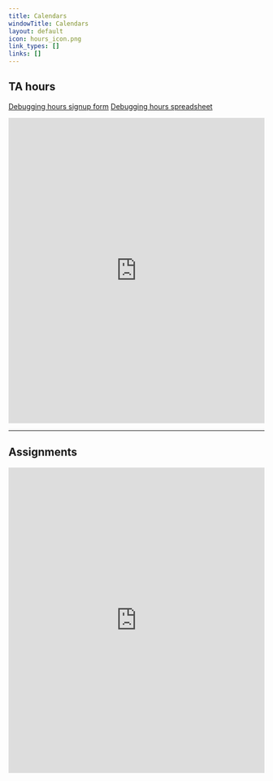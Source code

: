 ```yaml
---
title: Calendars
windowTitle: Calendars
layout: default
icon: hours_icon.png
link_types: []
links: []
---
```


## TA hours

[Debugging hours signup form](https://forms.gle/iYzbjxpWJRKgP6gq7)
[Debugging hours spreadsheet](https://docs.google.com/spreadsheets/d/1lEWB4YrPMM0VoVCYg9jsjRKgFvJ4cyFcM0Er87J1WMo/edit?usp=sharing)

<iframe src="https://calendar.google.com/calendar/embed?src=c_1evlsoti5t56k0gkbkavrah9gg%40group.calendar.google.com&ctz=America%2FNew_York" style="border: 0" width="100%" height="600" frameborder="0" scrolling="no"></iframe>

<hr>

## Assignments

<iframe src="https://calendar.google.com/calendar/embed?src=c_oucmn17484sjclnu0mndoo8ln4%40group.calendar.google.com&ctz=America%2FNew_York" style="border: 0" width="100%" height="600" frameborder="0" scrolling="no"></iframe>

